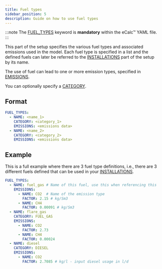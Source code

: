 ```yaml
---
title: Fuel types
sidebar_position: 5
description: Guide on how to use fuel types
---
```


:::note
The [FUEL_TYPES](/about/references/keywords/FUEL_TYPES.md) keyword is **mandatory** within the eCalc™ YAML file.
:::

This part of the setup specifies the various fuel types and associated emissions
used in the model. Each fuel type is specified in a list and the defined fuels can later be referred to the 
[INSTALLATIONS](/about/modelling/setup/installations/index.md) part of the setup by its name.

The use of fuel can lead to one or more emission types, specified in [EMISSIONS](/about/references/keywords/EMISSIONS.md).

You can optionally specify a [CATEGORY](/about/references/keywords/CATEGORY.md).

## Format
~~~~~~~~yaml
FUEL_TYPES:
  - NAME: <name_1>
    CATEGORY: <category_1>
    EMISSIONS: <emissions data>
  - NAME: <name_2>
    CATEGORY: <category_2>
    EMISSIONS: <emissions data>
~~~~~~~~

## Example
This is a full example where there are 3 fuel type definitions, i.e., there are 3 different
fuels defined that can be used in your [INSTALLATIONS](/about/modelling/setup/installations/index.md).

~~~~~~~~yaml
FUEL_TYPES:
  - NAME: fuel_gas # Name of this fuel, use this when referencing this fuel in the FUEL specification in the INSTALLATIONS part
    EMISSIONS:
      - NAME: CO2  # Name of the emission type
        FACTOR: 2.15 # kg/Sm3
      - NAME: CH4
        FACTOR: 0.00091 # kg/Sm3
  - NAME: flare_gas
    CATEGORY: FUEL_GAS
    EMISSIONS:
      - NAME: CO2
        FACTOR: 2.73
      - NAME: CH4
        FACTOR: 0.00024
  - NAME: diesel
    CATEGORY: DIESEL
    EMISSIONS:
      - NAME: CO2
        FACTOR: 2.7085 # kg/l - input diesel usage in l/d
~~~~~~~~

